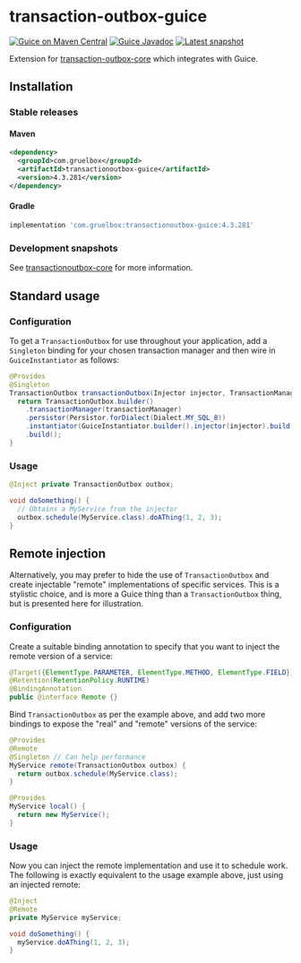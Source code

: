 # transaction-outbox-guice

[![Guice on Maven Central](https://maven-badges.herokuapp.com/maven-central/com.gruelbox/transactionoutbox-guice/badge.svg)](https://maven-badges.herokuapp.com/maven-central/com.gruelbox/transactionoutbox-guice)
[![Guice Javadoc](https://www.javadoc.io/badge/com.gruelbox/transactionoutbox-guice.svg?color=blue)](https://www.javadoc.io/doc/com.gruelbox/transactionoutbox-guice)
[![Latest snapshot](https://img.shields.io/github/v/tag/gruelbox/transaction-outbox?label=snapshot&sort=semver)](#development-snapshots)

Extension for [transaction-outbox-core](../README.md) which integrates with Guice.

## Installation

### Stable releases

#### Maven

```xml
<dependency>
  <groupId>com.gruelbox</groupId>
  <artifactId>transactionoutbox-guice</artifactId>
  <version>4.3.281</version>
</dependency>
```

#### Gradle

```groovy
implementation 'com.gruelbox:transactionoutbox-guice:4.3.281'
```

### Development snapshots

See [transactionoutbox-core](../README.md) for more information.

## Standard usage

### Configuration

To get a `TransactionOutbox` for use throughout your application, add a `Singleton` binding for your chosen transaction
manager and then wire in `GuiceInstantiator` as follows:

```java
@Provides
@Singleton
TransactionOutbox transactionOutbox(Injector injector, TransactionManager transactionManager) {
  return TransactionOutbox.builder()
    .transactionManager(transactionManager)
    .persistor(Persistor.forDialect(Dialect.MY_SQL_8))
    .instantiator(GuiceInstantiator.builder().injector(injector).build())
    .build();
}
```

### Usage

```java
@Inject private TransactionOutbox outbox;

void doSomething() {
  // Obtains a MyService from the injector
  outbox.schedule(MyService.class).doAThing(1, 2, 3);
}
```

## Remote injection

Alternatively, you may prefer to hide the use of `TransactionOutbox` and create injectable "remote" implementations of
specific services. This is a stylistic choice, and is more a Guice thing than a `TransactionOutbox` thing, but is
presented here for illustration.

### Configuration

Create a suitable binding annotation to specify that you want to inject the remote version of a service:

```java
@Target({ElementType.PARAMETER, ElementType.METHOD, ElementType.FIELD})
@Retention(RetentionPolicy.RUNTIME)
@BindingAnnotation
public @interface Remote {}
```

Bind `TransactionOutbox` as per the example above, and add two more bindings to expose the "real" and "remote" versions
of the service:

```java
@Provides
@Remote
@Singleton // Can help performance
MyService remote(TransactionOutbox outbox) {
  return outbox.schedule(MyService.class);
}

@Provides
MyService local() {
  return new MyService();
}
```

### Usage

Now you can inject the remote implementation and use it to schedule work. The following is exactly equivalent to the
usage example above, just using an injected remote:

```java
@Inject
@Remote
private MyService myService;

void doSomething() {
  myService.doAThing(1, 2, 3);
}
```
